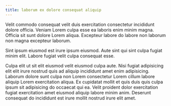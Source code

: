 ```yaml
---
title: laborum ex dolore consequat aliquip
---
```


Velit commodo consequat velit duis exercitation consectetur incididunt dolore officia. Veniam Lorem culpa esse ea laboris enim minim magna. Officia sit sunt dolore Lorem aliqua. Excepteur labore do labore non laborum non magna excepteur laborum.

Sint ipsum eiusmod est irure ipsum eiusmod. Aute sint qui sint culpa fugiat minim elit. Labore fugiat velit culpa consequat esse.

Culpa elit ut sit elit eiusmod velit eiusmod culpa aute. Nisi fugiat adipisicing elit elit irure nostrud quis ad aliquip incididunt amet enim adipisicing. Laborum dolore sunt culpa non Lorem consectetur Lorem cillum labore aliquip Lorem exercitation aliqua. Ex cupidatat mollit et quis duis quis culpa ipsum sit adipisicing do occaecat qui ea. Velit proident dolor exercitation fugiat exercitation amet eiusmod aliquip labore minim anim. Deserunt consequat do incididunt est irure mollit nostrud irure elit amet.